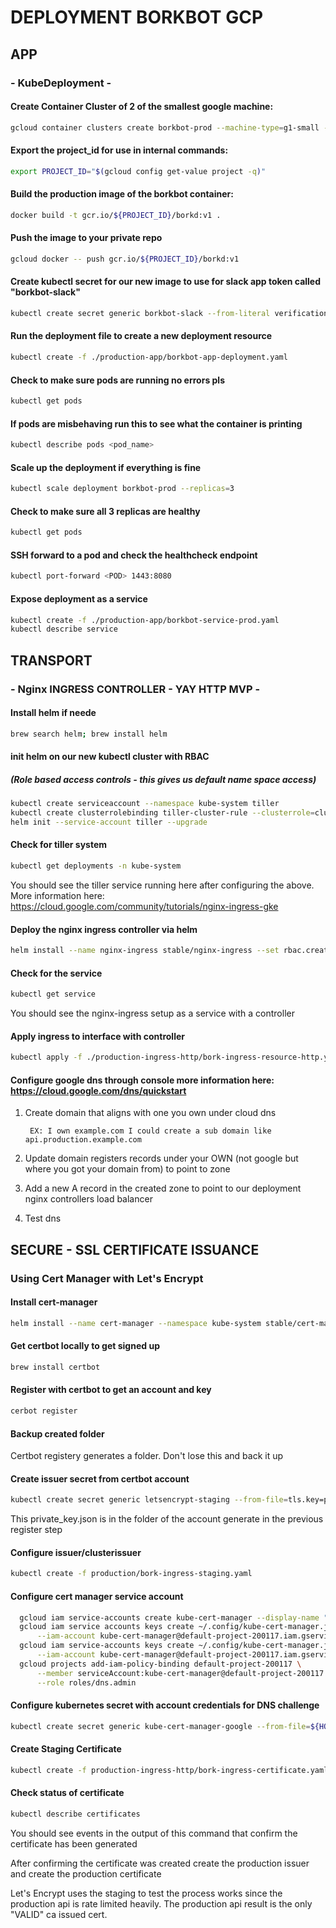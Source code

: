 # DEPLOYMENT BORKBOT GCP

## APP

### - KubeDeployment -

#### Create Container Cluster of 2 of the smallest google machine:

```bash
gcloud container clusters create borkbot-prod --machine-type=g1-small --disk-size=50 --num-nodes=2
```

#### Export the project_id for use in internal commands:

```bash
export PROJECT_ID="$(gcloud config get-value project -q)"
```

#### Build the production image of the borkbot container:

```bash
docker build -t gcr.io/${PROJECT_ID}/borkd:v1 .
```

#### Push the image to your private repo

```bash
gcloud docker -- push gcr.io/${PROJECT_ID}/borkd:v1
```

#### Create kubectl secret for our new image to use for slack app token called "borkbot-slack"

```bash
kubectl create secret generic borkbot-slack --from-literal verification_token=<TOKEN_HERE_PLS>
```

#### Run the deployment file to create a new deployment resource

```bash
kubectl create -f ./production-app/borkbot-app-deployment.yaml
```

#### Check to make sure pods are running no errors pls

```bash
kubectl get pods
```

#### If pods are misbehaving run this to see what the container is printing

```bash
kubectl describe pods <pod_name>
```

#### Scale up the deployment if everything is fine

```bash
kubectl scale deployment borkbot-prod --replicas=3
```

#### Check to make sure all 3 replicas are healthy

```bash
kubectl get pods
```

#### SSH forward to a pod and check the healthcheck endpoint

```bash
kubectl port-forward <POD> 1443:8080
```

#### Expose deployment as a service

```bash
kubectl create -f ./production-app/borkbot-service-prod.yaml
kubectl describe service
```

## TRANSPORT

### - Nginx INGRESS CONTROLLER - YAY HTTP MVP -

#### Install helm if neede

```bash
brew search helm; brew install helm
```

#### init helm on our new kubectl cluster with RBAC
##### (Role based access controls - this gives us default name space access)

```bash
kubectl create serviceaccount --namespace kube-system tiller
kubectl create clusterrolebinding tiller-cluster-rule --clusterrole=cluster-admin --serviceaccount=kube-system:tiller
helm init --service-account tiller --upgrade
```

#### Check for tiller system

```bash
kubectl get deployments -n kube-system
```
You should see the tiller service running here after configuring the above. More information here: https://cloud.google.com/community/tutorials/nginx-ingress-gke

#### Deploy the nginx ingress controller via helm

```bash
helm install --name nginx-ingress stable/nginx-ingress --set rbac.create=true
```

#### Check for the service
```bash
kubectl get service
```
You should see the nginx-ingress setup as a service with a controller

#### Apply ingress to interface with controller

```bash
kubectl apply -f ./production-ingress-http/bork-ingress-resource-http.yaml
```

#### Configure google dns through console more information here: https://cloud.google.com/dns/quickstart

1) Create domain that aligns with one you own under cloud dns

        EX: I own example.com I could create a sub domain like api.production.example.com

2) Update domain registers records under your OWN (not google but where you got your domain from) to point to zone

3) Add a new A record in the created zone to point to our deployment nginx controllers load balancer

4) Test dns

## SECURE - SSL CERTIFICATE ISSUANCE

### Using Cert Manager with Let's Encrypt

#### Install cert-manager

```bash
helm install --name cert-manager --namespace kube-system stable/cert-manager
```

#### Get certbot locally to get signed up

```bash
brew install certbot
```

#### Register with certbot to get an account and key

```bash
cerbot register
```

#### Backup created folder

Certbot registery generates a folder. Don't lose this and back it up

#### Create issuer secret from certbot account

```bash
kubectl create secret generic letsencrypt-staging --from-file=tls.key=private_key.json
```

This private_key.json is in the folder of the account generate in the previous register step

#### Configure issuer/clusterissuer

```bash
kubectl create -f production/bork-ingress-staging.yaml
```

#### Configure cert manager service account

```bash
  gcloud iam service-accounts create kube-cert-manager --display-name "kube-cert-manager"
  gcloud iam service accounts keys create ~/.config/kube-cert-manager.json \
      --iam-account kube-cert-manager@default-project-200117.iam.gserviceaccount.com
  gcloud iam service-accounts keys create ~/.config/kube-cert-manager.json \
      --iam-account kube-cert-manager@default-project-200117.iam.gserviceaccount.com
  gcloud projects add-iam-policy-binding default-project-200117 \
      --member serviceAccount:kube-cert-manager@default-project-200117.iam.gserviceaccount.com \
      --role roles/dns.admin
```

#### Configure kubernetes secret with account credentials for DNS challenge

```bash
kubectl create secret generic kube-cert-manager-google --from-file=${HOME}/.config/kube-cert-manager.json
```

#### Create Staging Certificate

```bash
kubectl create -f production-ingress-http/bork-ingress-certificate.yaml
```

#### Check status of certificate

```bash
kubectl describe certificates
```

You should see events in the output of this command that confirm the certificate has been generated

After confirming the certificate was created create the production issuer and create the production certificate

Let's Encrypt uses the staging to test the process works since the production api is rate limited heavily. The production api result is the only "VALID" ca issued cert.